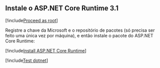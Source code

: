 ﻿<a name="install-aspnet-core" />

## Instale o ASP.NET Core Runtime 3.1

[!include[Proceed as root](../su.md)]

Registre a chave da Microsoft e o repositório de pacotes (só precisa ser feito uma única vez por máquina),
e então instale o pacote do ASP.NET Core Runtime:

[!include[Install ASP.NET Core Runtime](../../../../../includes/linux/oracle/install-aspnetcore-31.md)]

[!include[Test dotnet](../test-dotnet-31.md)]
